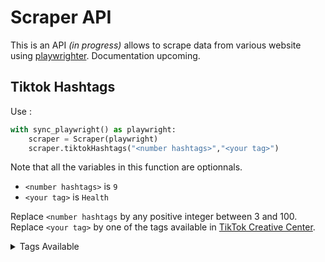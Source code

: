 # Scraper API

This is an API *(in progress)* allows to scrape data from various website using <a href="https://playwright.dev">playwrighter</a>.
Documentation upcoming.

## Tiktok Hashtags

Use : 
```py
with sync_playwright() as playwright:
    scraper = Scraper(playwright)
    scraper.tiktokHashtags("<number hashtags>","<your tag>")
```

Note that all the variables in this function are optionnals. <br>


- `<number hashtags>` is `9`
- `<your tag>` is `Health`


Replace `<number hashtags` by any positive integer between 3 and 100.
Replace `<your tag>` by one of the tags available in <a href="https://ads.tiktok.com/business/creativecenter/inspiration/popular/hashtag/pc/en">TikTok Creative Center</a>.

<details>
<summary>Tags Available</summary>
- Apparel & Accessories<br>
- Baby, Kids & Maternity<br>
- Beauty & Personal Care<br>
- Business Services<br>
- Education<br>
- Financial Services<br>
- Food & Beverage<br>
- Games<br>
- Health<br>
- Home Improvement<br>
- Household Products<br>
- Life Services<br>
- News & Entertainment<br>
- Pets<br>
- Sports & Outdoor<br>
- Tech & Electronics<br>
- Travel<br>
- Vehicle & Transportation<br>
</details>